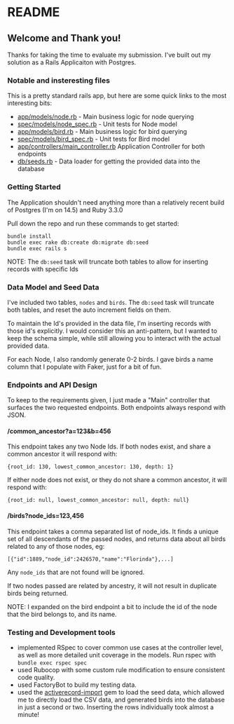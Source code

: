 # README

## Welcome and Thank you!
Thanks for taking the time to evaluate my submission. I've built out my solution as a Rails Applicaiton with Postgres.

### Notable and insteresting files
This is a pretty standard rails app, but here are some quick links to the most interesting bits:

- [app/models/node.rb](app/models/node.rb) - Main business logic for node querying
- [spec/models/node_spec.rb](spec/models/node_spec.rb) - Unit tests for Node model
- [app/models/bird.rb](app/models/bird.rb) - Main business logic for bird querying
- [spec/models/bird_spec.rb](spec/models/bird_spec.rb) - Unit tests for Bird model
- [app/controllers/main_controller.rb](app/controllers/main_controller.rb) Application Controller for both endpoints
- [db/seeds.rb](db/seeds.rb) - Data loader for getting the provided data into the database

### Getting Started
The Application shouldn't need anything more than a relatively recent build of Postgres (I'm on 14.5) and Ruby 3.3.0

Pull down the repo and run these commands to get started:
```
bundle install
bundle exec rake db:create db:migrate db:seed
bundle exec rails s
```

NOTE: The `db:seed` task will truncate both tables to allow for inserting records with specific Ids

### Data Model and Seed Data
I've included two tables, `nodes` and `birds`. The `db:seed` task will truncate both tables, and reset the auto increment fields on them.

To maintain the Id's provided in the data file, I'm inserting records with those id's explicitly. I would consider this an anti-pattern, but I wanted to keep the schema simple, while still allowing you to interact with the actual provided data.

For each Node, I also randomly generate 0-2 birds. I gave birds a name column that I populate with Faker, just for a bit of fun.

### Endpoints and API Design
To keep to the requirements given, I just made a "Main" controller that surfaces the two requested endpoints. Both endpoints always respond with JSON.

#### /common_ancestor?a=123&b=456
This endpoint takes any two Node Ids.
If both nodes exist, and share a common ancestor it will respond with:

`{root_id: 130, lowest_common_ancestor: 130, depth: 1}`

If either node does not exist, or they do not share a common ancestor, it will respond with:

`{root_id: null, lowest_common_ancestor: null, depth: null}`

#### /birds?node_ids=123,456
This endpoint takes a comma separated list of node_ids.
It finds a unique set of all descendants of the passed nodes, and returns data about all birds related to any of those nodes, eg:

`[{"id":1889,"node_id":2426570,"name":"Florinda"},...]`

Any `node_ids` that are not found will be ignored.

If two nodes passed are related by ancestry, it will not result in duplicate birds being returned.

NOTE: I expanded on the bird endpoint a bit to include the id of the node that the bird belongs to, and its name.

### Testing and Development tools
- implemented RSpec to cover common use cases at the controller level, as well as more detailed unit coverage in the models.
Run rspec with `bundle exec rspec spec`
- used Rubocop with some custom rule modification to ensure consistent code quality.
- used FactoryBot to build my testing data.
- used the [activerecord-import](https://github.com/zdennis/activerecord-import) gem to load the seed data, which allowed me to directly load the CSV data, and generated birds into the database in just a second or two. Inserting the rows individually took almost a minute!

